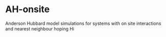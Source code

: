 # AH-onsite
Anderson Hubbard model simulations for systems with on site interactions and nearest neighbour hoping
Hi
